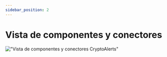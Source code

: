 ```yaml
---
sidebar_position: 2
---
```


# Vista de componentes y conectores

!["Vista de componentes y conectores CryptoAlerts"](/img/c&c.png)